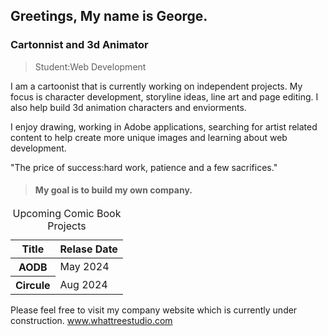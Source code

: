 ## Greetings, My name is George. 
### Cartonnist and 3d Animator

>Student:Web Development 

I am a cartoonist that is currently working on independent projects. My focus is character development, storyline ideas, line art and page editing. I also
help build 3d animation characters and enviorments.


I enjoy drawing, working in Adobe applications, searching for artist related content to help create more unique images and learning about web development. 


"The price of success:hard work, patience and a few sacrifices." 
>#### My goal is to build my own company.
>
</table>
    <table>
    <caption>Upcoming Comic Book Projects</caption>
        <thead>
            <tr>
              <th scope="col">Title</th>
              <th scope="col">Relase Date</th>
            </tr>
         </thead>
         <tbody>
             <tr>
               <th scope="row">AODB</th>
               <td>May 2024</td>
             </tr>
             <tr>
                <th scope="row">Circule</th>
                <td>Aug 2024</td>
             </tr>
          </tbody>
 </table>

Please feel free to visit my company website which is currently under construction. 
www.whattreestudio.com

